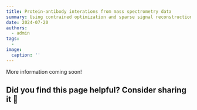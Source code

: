 ```yaml
---
title: Protein-antibody interations from mass spectrometry data
summary: Using contrained optimization and sparse signal reconstruction to determine protein-antibody interactions
date: 2024-07-20
authors:
  - admin
tags:
  - 
image:
  caption: ''
---
```


More information coming soon! 

## Did you find this page helpful? Consider sharing it 🙌
